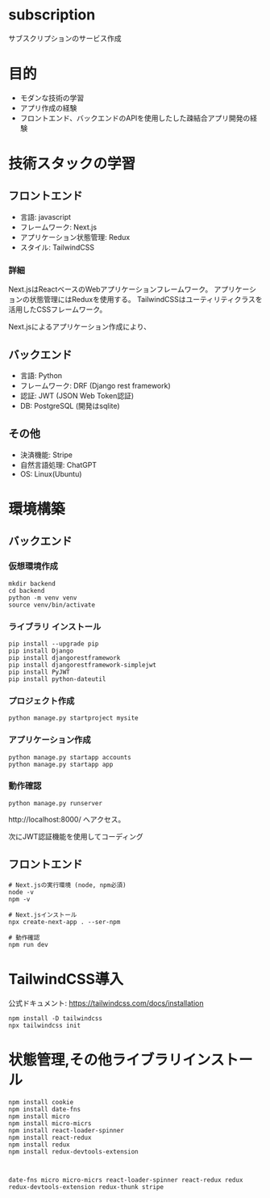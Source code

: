 # subscription
サブスクリプションのサービス作成

# 目的
* モダンな技術の学習
* アプリ作成の経験
* フロントエンド、バックエンドのAPIを使用したした疎結合アプリ開発の経験

# 技術スタックの学習
## フロントエンド
* 言語: javascript
* フレームワーク: Next.js
* アプリケーション状態管理: Redux
* スタイル: TailwindCSS

### 詳細
Next.jsはReactベースのWebアプリケーションフレームワーク。
アプリケーションの状態管理にはReduxを使用する。
TailwindCSSはユーティリティクラスを活用したCSSフレームワーク。

Next.jsによるアプリケーション作成により、


## バックエンド
* 言語: Python
* フレームワーク: DRF (Django rest framework)
* 認証: JWT (JSON Web Token認証)
* DB: PostgreSQL (開発はsqlite)

## その他
* 決済機能: Stripe  
* 自然言語処理: ChatGPT
* OS: Linux(Ubuntu)


# 環境構築
## バックエンド
### 仮想環境作成
```
mkdir backend
cd backend
python -m venv venv 
source venv/bin/activate
```

### ライブラリ インストール 
```
pip install --upgrade pip 
pip install Django 
pip install djangorestframework
pip install djangorestframework-simplejwt
pip install PyJWT
pip install python-dateutil 
```

### プロジェクト作成
```
python manage.py startproject mysite
```

### アプリケーション作成
```
python manage.py startapp accounts
python manage.py startapp app
```

### 動作確認
```
python manage.py runserver
```
http://localhost:8000/ へアクセス。

次にJWT認証機能を使用してコーディング

## フロントエンド
```
# Next.jsの実行環境 (node, npm必須)
node -v
npm -v

# Next.jsインストール
npx create-next-app . --ser-npm

# 動作確認
npm run dev
```
# TailwindCSS導入
公式ドキュメント: https://tailwindcss.com/docs/installation
```
npm install -D tailwindcss
npx tailwindcss init
```

# 状態管理,その他ライブラリインストール
```
npm install cookie 
npm install date-fns
npm install micro
npm install micro-micrs 
npm install react-loader-spinner
npm install react-redux
npm install redux
npm install redux-devtools-extension



date-fns micro micro-micrs react-loader-spinner react-redux redux redux-devtools-extension redux-thunk stripe

```